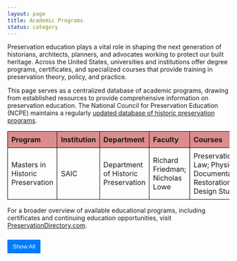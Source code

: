 ```yaml
---
layout: page
title: Academic Programs
status: category
---
```


Preservation education plays a vital role in shaping the next generation of historians, architects, planners, and advocates working to protect our built heritage. Across the United States, universities and institutions offer degree programs, certificates, and specialized courses that provide training in preservation theory, policy, and practice.

This page serves as a centralized database of academic programs, drawing from established resources to provide comprehensive information on preservation education. The National Council for Preservation Education (NCPE) maintains a regularly <a href="https://www.ncpe.us/graduate-historic-preservation-programs/">updated database of historic preservation programs</a>.



<style>
    table {
        width: 100%;
        border-collapse: collapse;
    }
    th, td {
        border: 1px solid black;
        padding: 8px;
        text-align: left;
    }
    th {
        background-color:rgba(182, 18, 18, 0.48);
    }
    .hiddenRow {
        display: none;
    }
    button {
        margin-top: 10px;
        padding: 8px 12px;
        background-color: #007bff;
        color: white;
        border: none;
        cursor: pointer;
    }
    button:hover {
        background-color: #0056b3;
    }
</style>

<table id="academicTable">
    <thead>
        <tr>
            <th>Program</th>
            <th>Institution</th>
            <th>Department</th>
            <th>Faculty</th>
            <th>Courses</th>
            <th>Link</th>
            <th>Exhibitions</th>
        </tr>
    </thead>
    <tbody>
        <tr>
            <td>Masters in Historic Preservation</td>
            <td>SAIC</td>
            <td>Department of Historic Preservation</td>
            <td>Richard Friedman; Nicholas Lowe</td>
            <td>Preservation Law; Physical Documentation; Restoration Design Studio</td>
            <td><a href="https://www.saic.edu/historic-preservation" target="_blank">Program Link</a></td><td><a href="https://www.saic.edu/historic-preservation/people/projects" target="_blank">Projects</a></td></tr>
        <tr class="hiddenRow">
            <td>Master of Historic Preservation</td>
            <td>University of Florida</td>
            <td>College of Design, Construction and Planning</td>
            <td>Cleary Larkin; Linda Stevenson</td>
            <td>DCP 6710 History and Theory of Historic Preservation
            <a href="https://dcp.ufl.edu/wp-content/uploads/2019/07/DCP4000-Syllabus_Fall-2019_preliminary.pdf" target="_blank">[Syllabus]</a>

DCP 6714 – Built Heritage Documentation
</td>
            <td><a href="https://dcp.ufl.edu/historic-preservation/" target="_blank">Program Link</a></td><td><a href="https://dcp.ufl.edu/historic-preservation/projects/" target="_blank">Projects</a></td></tr>
        <tr class="hiddenRow">
            <td>Master of Science in Historic Preservation; Ph.D. in Historic Preservation</td>
            <td>University of Texas</td>
            <td>School of Architecture</td>
            <td>Tara Dudley; Juliana Felkner</td>
            <td>American Architecture; National Register Documentation; Materials Conservation: Laboratory Methods; Preservation Law</td>
            <td><a href="https://soa.utexas.edu/historic-preservation/courses-overview" target="_blank">Program Link</a></td><td><a href="https://soa.utexas.edu/historic-preservation/resources" target="_blank">Projects</a></td></tr>
        <tr class="hiddenRow">
            <td>Master of Science in Historic Preservation</td>
            <td>Clemson University</td>
            <td>School of Architecture</td>
            <td>Amalia Leifeste</td>
            <td>History and Theory of Historic Preservation; American Architecture; Preservation Studio; Conservation Laboratory Science; Adaptive Use</td>
            <td><a href="https://www.clemson.edu/caac/academics/architecture/programs/historic-preservation/mshp.html" target="_blank">Program Link</a></td><td><a href="https://open.clemson.edu/theses_historic_pres/" target="_blank">Projects</a></td></tr>
        <tr class="hiddenRow">
            <td>Historic Preservation, MSHP</td>
            <td>University of Pennsylvania</td>
            <td>Weitzman School of Design</td>
            <td>Frank G. Matero; Randall F. Mason</td>
            <td>American Architecture; Public History of the Built Environment: Theory and Practice; Preservation Through Public Policy; Conservation Science</td>
            <td><a href="https://catalog.upenn.edu/graduate/programs/historic-preservation-mshp/" target="_blank">Program Link</a></td><td><a href="https://www.design.upenn.edu/historic-preservation/thesis" target="_blank">Projects</a></td></tr>
        <tr class="hiddenRow">
            <td>Initiative in the History of the Built Environment, Doctoral Fellows</td>
            <td>University of Pennsylvania</td>
            <td>Weitzman School of Design</td>
            <td>Francesca Russello Ammon</td>
            <td>nan</td>
            <td><a href="https://www.design.upenn.edu/city-regional-planning/hbe" target="_blank">Program Link</a></td><td>N/A</td></tr>
        <tr class="hiddenRow">
            <td>MS in Historic Preservation; Undergraduate minor</td>
            <td>University of Oregon</td>
            <td>School of Architecture</td>
            <td>Chris Bell; Larissa Rudnicki</td>
            <td>Pacific Northwest Preservation Field School; Preservation Economics; Legal Issues in Historic Preservation; American Architecture
from a Preservation Perspective</td>
            <td><a href="https://archenvironment.uoregon.edu/hp" target="_blank">Program Link</a></td><td><a href="https://archenvironment.uoregon.edu/hp/research" target="_blank">Projects</a></td></tr>
        <tr class="hiddenRow">
            <td>History, Theory, and Preservation (HTP), part of Architecture major; Graduate Minor in Heritage Studies</td>
            <td>UIUC</td>
            <td>School of Architecture</td>
            <td>Kathryn E. Holliday</td>
            <td>Special Problems in Urbanism</td>
            <td><a href="https://arch.illinois.edu/programs-applying/program-areas/htp/" target="_blank">Program Link</a></td><td><a href="https://arch.illinois.edu/programs-applying/chicago-studio/" target="_blank">Projects</a></td></tr>
        <tr class="hiddenRow">
            <td>Master of Historic Preservation and Master of Real Estate Development (dual degree)</td>
            <td>University of Maryland</td>
            <td>Graduate school</td>
            <td>Rhonda Sincavage; Frederick Stachura</td>
            <td>Preservation Policy and Planning; Historic Preservation Professional Practice; Historic Preservation Studio Workshop; Historic Preservation Law</td>
            <td><a href="https://academiccatalog.umd.edu/graduate/programs/historic-preservation-real-estate-development-hpdv/historic-preservation-real-estate-development-dual-degree-mhp-mred/" target="_blank">Program Link</a></td><td>N/A</td></tr>
        <tr class="hiddenRow">
            <td>Historic Preservation, MS</td>
            <td>Pratt College</td>
            <td>Graduate Center for Planning and the Environment</td>
            <td>Vicki Weiner; Harriet Harriss</td>
            <td>History and Theory of Preservation; Preservation Law and Policy; PDF</td>
            <td><a href="https://www.pratt.edu/architecture/graduate-center-for-planning-and-the-environment/historic-preservation-ms/" target="_blank">Program Link</a></td><td><a href="https://www.pratt.edu/architecture/graduate-center-for-planning-and-the-environment/historic-preservation-ms/student-achievement/" target="_blank">Projects</a></td></tr>
        <tr class="hiddenRow">
            <td>Historic Preservation Certificate; Online MDS in Historic Preservation
</td>
            <td>Boston Architectural College</td>
            <td>nan</td>
            <td>nan</td>
            <td>Historic Preservation Philosophy and Practice; Adaptive Reuse and Development Process</td>
            <td><a href="https://the-bac.edu/continuing-education/certificates/historic-preservation-certificate" target="_blank">Program Link</a></td><td>N/A</td></tr>
        <tr class="hiddenRow">
            <td>Diploma in Heritage Conservation</td>
            <td>Willowbank School of Restoration Arts</td>
            <td>nan</td>
            <td>Ashleigh Bell; Alex Blades</td>
            <td>History of Architecture; Window Conservation; Heritage Project Management</td>
            <td><a href="https://www.willowbank.ca/" target="_blank">Program Link</a></td><td>N/A</td></tr>
        <tr class="hiddenRow">
            <td>Master of Science in Historic Preservation</td>
            <td>Notre Dame</td>
            <td>School of Architecture</td>
            <td>Steven Semes; Paul Kapp</td>
            <td>nan</td>
            <td><a href="https://architecture.nd.edu/academics/graduate-programs/m-s-historic-preservation/" target="_blank">Program Link</a></td><td>N/A</td></tr>
    </tbody>
</table>
For a broader overview of available educational programs, including certificates and continuing education opportunities, visit <a href="https://www.preservationdirectory.com/preservationorganizationsresources/OrganizationListings.aspx?catid=8">PreservationDirectory.com</a>.

<!-- Show/Hide Button -->
<button id="toggleRows" onclick="toggleRows()">Show All</button>

<script>
function toggleRows() {
    var hiddenRows = document.querySelectorAll(".hiddenRow");
    var button = document.getElementById("toggleRows");

    hiddenRows.forEach(row => {
        row.style.display = (row.style.display === "none" || row.style.display === "") ? "table-row" : "none";
    });

    button.textContent = (button.textContent === "Show All") ? "Hide All" : "Show All";
}

// Initially hide extra rows
document.addEventListener("DOMContentLoaded", function() {
    document.querySelectorAll(".hiddenRow").forEach(row => row.style.display = "none");
});
</script>

